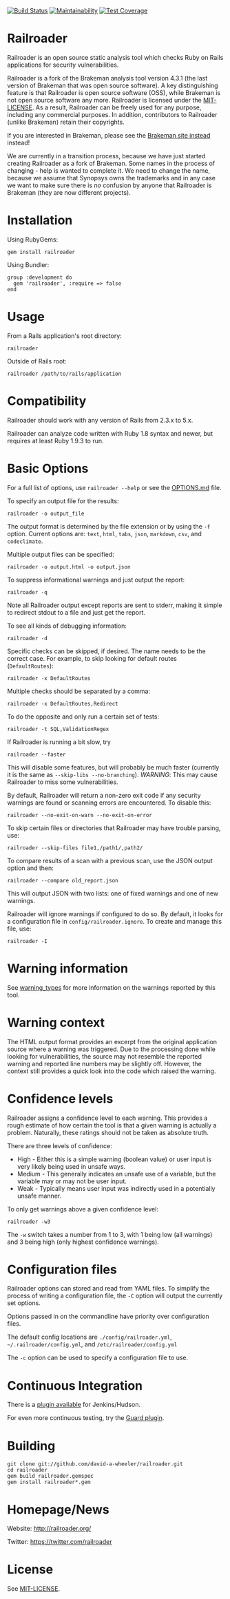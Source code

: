 <!-- [![Railroader Logo](http://railroader.org/images/logo_medium.png)](http://railroader.org/) -->

[![Build Status](https://travis-ci.org/david-a-wheeler/railroader.svg?branch=master)](https://travis-ci.org/david-a-wheeler/railroader)
[![Maintainability](https://api.codeclimate.com/v1/badges/1b08a5c74695cb0d11ec/maintainability)](https://codeclimate.com/github/david-a-wheeler/railroader/maintainability)
[![Test Coverage](https://api.codeclimate.com/v1/badges/1b08a5c74695cb0d11ec/test_coverage)](https://codeclimate.com/github/david-a-wheeler/railroader/test_coverage)
<!-- [![Gitter](https://badges.gitter.im/david-a-wheeler/railroader.svg)](https://gitter.im/david-a-wheeler/railroader) -->

# Railroader

Railroader is an open source static analysis tool which checks Ruby on Rails applications for security vulnerabilities.

Railroader is a fork of the Brakeman analysis tool version 4.3.1 (the last version of Brakeman that was open source software).  A key distinguishing feature is that Railroader is open source software (OSS), while Brakeman is not open source software any more.  Railroader is licensed under the [MIT-LICENSE](MIT-LICENSE). As a result, Railroader can be freely used for any purpose, including any commercial purposes.  In addition, contributors to Railroader (unlike Brakeman) retain their copyrights.

If you are interested in Brakeman, please see the [Brakeman site instead](https://brakemanscanner.org/) instead!

We are currently in a transition process, because we have just started creating Railroader as a fork of Brakeman.  Some names in the process of changing - help is wanted to complete it. We need to change the name, because we assume that Synopsys owns the trademarks and in any case we want to make sure there is *no* confusion by anyone that Railroader is Brakeman (they are now different projects).

# Installation

Using RubyGems:

    gem install railroader

Using Bundler:

    group :development do
      gem 'railroader', :require => false
    end

# Usage

From a Rails application's root directory:

    railroader

Outside of Rails root:

    railroader /path/to/rails/application

# Compatibility

Railroader should work with any version of Rails from 2.3.x to 5.x.

Railroader can analyze code written with Ruby 1.8 syntax and newer, but requires at least Ruby 1.9.3 to run.

# Basic Options

For a full list of options, use `railroader --help` or see the [OPTIONS.md](OPTIONS.md) file.

To specify an output file for the results:

    railroader -o output_file

The output format is determined by the file extension or by using the `-f` option. Current options are: `text`, `html`, `tabs`, `json`, `markdown`, `csv`, and `codeclimate`.

Multiple output files can be specified:

    railroader -o output.html -o output.json

To suppress informational warnings and just output the report:

    railroader -q

Note all Railroader output except reports are sent to stderr, making it simple to redirect stdout to a file and just get the report.

To see all kinds of debugging information:

    railroader -d

Specific checks can be skipped, if desired. The name needs to be the correct case. For example, to skip looking for default routes (`DefaultRoutes`):

    railroader -x DefaultRoutes

Multiple checks should be separated by a comma:

    railroader -x DefaultRoutes,Redirect

To do the opposite and only run a certain set of tests:

    railroader -t SQL,ValidationRegex

If Railroader is running a bit slow, try

    railroader --faster

This will disable some features, but will probably be much faster (currently it is the same as `--skip-libs --no-branching`). *WARNING*: This may cause Railroader to miss some vulnerabilities.

By default, Railroader will return a non-zero exit code if any security warnings are found or scanning errors are encountered. To disable this:

    railroader --no-exit-on-warn --no-exit-on-error

To skip certain files or directories that Railroader may have trouble parsing, use:

    railroader --skip-files file1,/path1/,path2/

To compare results of a scan with a previous scan, use the JSON output option and then:

    railroader --compare old_report.json

This will output JSON with two lists: one of fixed warnings and one of new warnings.

Railroader will ignore warnings if configured to do so. By default, it looks for a configuration file in `config/railroader.ignore`.
To create and manage this file, use:

    railroader -I

# Warning information

See [warning\_types](docs/warning_types) for more information on the warnings reported by this tool.

# Warning context

The HTML output format provides an excerpt from the original application source where a warning was triggered. Due to the processing done while looking for vulnerabilities, the source may not resemble the reported warning and reported line numbers may be slightly off. However, the context still provides a quick look into the code which raised the warning.

# Confidence levels

Railroader assigns a confidence level to each warning. This provides a rough estimate of how certain the tool is that a given warning is actually a problem. Naturally, these ratings should not be taken as absolute truth.

There are three levels of confidence:

 + High - Either this is a simple warning (boolean value) or user input is very likely being used in unsafe ways.
 + Medium - This generally indicates an unsafe use of a variable, but the variable may or may not be user input.
 + Weak - Typically means user input was indirectly used in a potentially unsafe manner.

To only get warnings above a given confidence level:

    railroader -w3

The `-w` switch takes a number from 1 to 3, with 1 being low (all warnings) and 3 being high (only highest confidence warnings).

# Configuration files

Railroader options can stored and read from YAML files. To simplify the process of writing a configuration file, the `-C` option will output the currently set options.

Options passed in on the commandline have priority over configuration files.

The default config locations are `./config/railroader.yml`, `~/.railroader/config.yml`, and `/etc/railroader/config.yml`

The `-c` option can be used to specify a configuration file to use.

# Continuous Integration

There is a [plugin available](http://railroader.org/docs/jenkins/) for Jenkins/Hudson.

For even more continuous testing, try the [Guard plugin](https://github.com/guard/guard-railroader).

# Building

    git clone git://github.com/david-a-wheeler/railroader.git
    cd railroader
    gem build railroader.gemspec
    gem install railroader*.gem

<!-- # Who is Using Railroader?

* [Code Climate](https://codeclimate.com/)
* [GitHub](https://github.com/)
* [Groupon](http://www.groupon.com/)
* [New Relic](http://newrelic.com)
* [Twitter](https://twitter.com/)

[..and more!](http://railroader.org)

-->

# Homepage/News

Website: http://railroader.org/

Twitter: https://twitter.com/railroader

# License

See [MIT-LICENSE](MIT-LICENSE).

